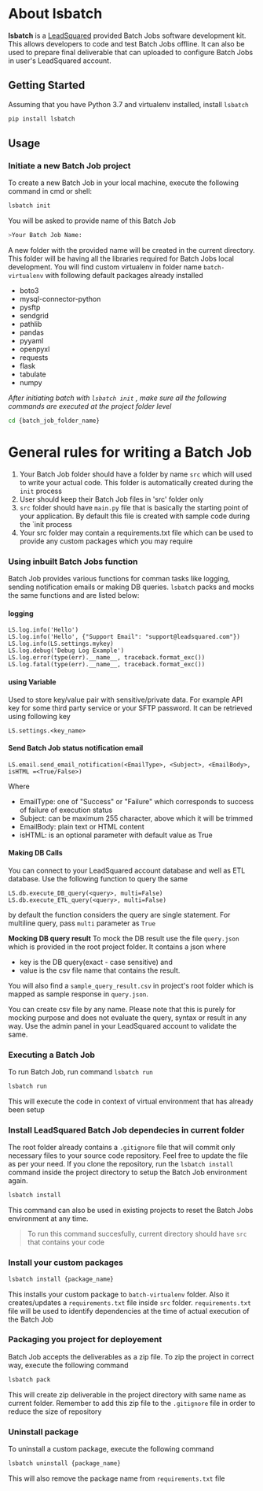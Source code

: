 
# About lsbatch

**lsbatch** is a [LeadSquared](https://www.leadsquared.com/) provided Batch Jobs software development kit. This allows developers to code and test Batch Jobs offline. It can also be used to prepare final deliverable that can uploaded to configure Batch Jobs in user's LeadSquared account.

## Getting Started

Assuming that you have Python 3.7 and virtualenv installed, install `lsbatch`

```bash
pip install lsbatch
```

## Usage

### Initiate a new Batch Job project

To create a new Batch Job in your local machine, execute the following command in cmd or shell:

```bash
lsbatch init
```

You will be asked to provide name of this Batch Job

```bash
>Your Batch Job Name:
```

A new folder with the provided name will be created in the current directory. 
This folder will be having all the libraries required for Batch Jobs local development.
You will find custom virtualenv in folder name `batch-virtualenv` with following default packages already installed

* boto3
* mysql-connector-python
* pysftp
* sendgrid
* pathlib
* pandas
* pyyaml
* openpyxl
* requests
* flask
* tabulate
* numpy

*After initiating batch with `lsbatch init` ,  make sure all the following commands are executed at the project folder level*

```bash
cd {batch_job_folder_name}
```

# General rules for writing a Batch Job

1. Your Batch Job folder should have a folder by name `src` which will used to write your actual code. This folder is automatically created during the `init` process
2. User should keep their Batch Job files in 'src' folder only
3. `src` folder should have `main.py` file that is basically the starting point of your application. By default this file is created with sample code during the `init process
3. Your src folder may contain a requirements.txt file which can be used to provide any custom packages which you may require

### Using inbuilt Batch Jobs function

Batch Job provides various functions for comman tasks like logging, sending notification emails or making DB queries. `lsbatch` packs and mocks the same functions and are listed below:

#### logging
``` 
LS.log.info('Hello')
LS.log.info('Hello', {"Support Email": "support@leadsquared.com"})
LS.log.info(LS.settings.mykey)
LS.log.debug('Debug Log Example')
LS.log.error(type(err).__name__, traceback.format_exc())
LS.log.fatal(type(err).__name__, traceback.format_exc())
```
#### using Variable
Used to store key/value pair with sensitive/private data. For example API key for some third party service or your SFTP password. It can be retrieved using following key
``` 
LS.settings.<key_name>
```

#### Send Batch Job status notification email
```
LS.email.send_email_notification(<EmailType>, <Subject>, <EmailBody>, isHTML =<True/False>)
```
Where
* EmailType: one of "Success" or "Failure" which corresponds to success of failure of execution status
* Subject: can be maximum 255 character, above which it will be trimmed
* EmailBody: plain text or HTML content
* isHTML: is an optional parameter with default value as True

#### Making DB Calls
You can connect to your LeadSquared account database and well as ETL database. Use the following function to query the same
```
LS.db.execute_DB_query(<query>, multi=False)
LS.db.execute_ETL_query(<query>, multi=False)
```
by default the function considers the query are single statement. For multiline query, pass `multi` parameter as `True`

**Mocking DB query result**
To mock the DB result use the file `query.json` which is provided in the root project folder. It contains a json where 
* key is the DB query(exact - case sensitive) and 
* value is the csv file name that contains the result. 

You will also find a `sample_query_result.csv` in project's root folder which is mapped as sample response in `query.json`.

You can create csv file by any name. Please note that this is purely for mocking purpose and does not evaluate the query, syntax or result in any way. Use the admin panel in your LeadSquared account to validate the same.

###	Executing a Batch Job

To run Batch Job, run command `lsbatch run`

```bash
lsbatch run
```
This will execute the code in context of virtual environment that has already been setup

### Install LeadSquared Batch Job dependecies in current folder

The root folder already contains a `.gitignore` file that will commit only necessary files to your source code repository. Feel free to update the file as per your need. If you clone the repository, run the `lsbatch install` command inside the project directory to setup the Batch Job environment again. 

```bash
lsbatch install
```
This command can also be used in existing projects to reset the Batch Jobs environment at any time.

> To run this command succesfully, current directory should have `src` that contains your code 

### Install your custom packages

```bash
lsbatch install {package_name}
```

This installs your custom package to `batch-virtualenv` folder. Also it creates/updates a `requirements.txt` file inside `src` folder. `requirements.txt` file will be used to identify dependencies at the time of actual execution of the Batch Job

### Packaging you project for deployement

Batch Job accepts the deliverables as a zip file. To zip the project in correct way, execute the following command

```bash
lsbatch pack
```

This will create zip deliverable in the project directory with same name as current folder. Remember to add this zip file to the `.gitignore` file in order to reduce the size of repository


### Uninstall package

To uninstall a custom package, execute the following command

```bash
lsbatch uninstall {package_name}
```
This will also remove the package name from `requirements.txt` file
